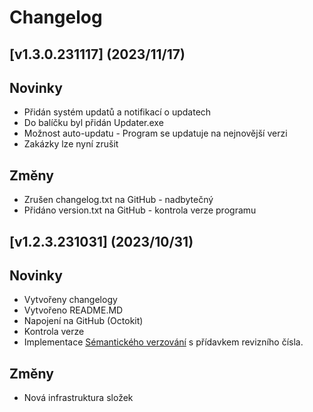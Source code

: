 # Changelog

## [v1.3.0.231117] (2023/11/17)


## Novinky
* Přidán systém updatů a notifikací o updatech
* Do balíčku byl přidán Updater.exe
* Možnost auto-updatu - Program se updatuje na nejnovější verzi
* Zakázky lze nyní zrušit

## Změny
* Zrušen changelog.txt na GitHub - nadbytečný
* Přidáno version.txt  na GitHub - kontrola verze programu

## [v1.2.3.231031] (2023/10/31)


## Novinky
* Vytvořeny changelogy
* Vytvořeno README.MD
* Napojení na GitHub (Octokit)
* Kontrola verze
* Implementace [Sémantického verzování](https://semver.org/) s přídavkem revizního čísla.

## Změny
* Nová infrastruktura složek
